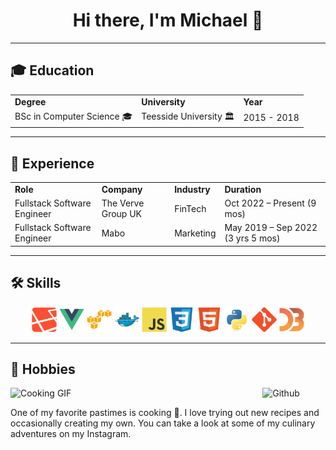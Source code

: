 <p align="center">
  <h1 align="center">Hi there, I'm Michael 👋</h1>
</p>

---

## 🎓 Education 

<table align="center">
  <tr>
    <td><b>Degree</b></td>
    <td><b>University</b></td>
    <td><b>Year</b></td>
  </tr>
  <tr>
    <td>BSc in Computer Science 🎓</td>
    <td>Teesside University 🏛️</td>
    <td>2015 - 2018</td>
  </tr>
</table>

---

## 💼 Experience 

<table align="center">
  <tr>
    <td><b>Role</b></td>
    <td><b>Company</b></td>
    <td><b>Industry</b></td>
    <td><b>Duration</b></td>
  </tr>
  <tr>
    <td>Fullstack Software Engineer</td>
    <td>The Verve Group UK</td>
    <td>FinTech</td>
    <td>Oct 2022 – Present (9 mos)</td>
  </tr>
  <tr>
    <td>Fullstack Software Engineer</td>
    <td>Mabo</td>
    <td>Marketing</td>
    <td>May 2019 – Sep 2022 (3 yrs 5 mos)</td>
  </tr>
</table>

---

## 🛠️ Skills 

<p align="center">
  <code><img height="40" src="https://raw.githubusercontent.com/devicons/devicon/master/icons/laravel/laravel-plain.svg"></code>
  <code><img height="40" src="https://raw.githubusercontent.com/devicons/devicon/master/icons/vuejs/vuejs-original.svg"></code>
  <code><img height="40" src="https://raw.githubusercontent.com/devicons/devicon/master/icons/amazonwebservices/amazonwebservices-original.svg"></code>
  <code><img height="40" src="https://raw.githubusercontent.com/devicons/devicon/master/icons/docker/docker-original.svg"></code>
  <code><img height="40" src="https://raw.githubusercontent.com/devicons/devicon/master/icons/javascript/javascript-original.svg"></code>
  <code><img height="40" src="https://raw.githubusercontent.com/devicons/devicon/master/icons/css3/css3-original.svg"></code>
  <code><img height="40" src="https://raw.githubusercontent.com/devicons/devicon/master/icons/html5/html5-original.svg"></code>
  <code><img height="40" src="https://raw.githubusercontent.com/devicons/devicon/master/icons/python/python-original.svg"></code>
  <code><img height="40" src="https://raw.githubusercontent.com/devicons/devicon/master/icons/git/git-original.svg"></code>
  <code><img height="40" src="https://raw.githubusercontent.com/devicons/devicon/master/icons/d3js/d3js-original.svg"></code>
</p>

---

## 🍳 Hobbies 

<p align="left">
  <img width="20%" align="right" alt="Github" src="https://github.com/michaelbarley/michaelbarley/assets/50404794/26fee7ed-6f51-4b4d-b87f-9942660462ff"/>
</p>

<p align="left">
  <img src="https://github.com/michaelbarley/michaelbarley/assets/cooking-gif.gif" alt="Cooking GIF" width="250">
</p>

One of my favorite pastimes is cooking 🥘. I love trying out new recipes and occasionally creating my own. You can take a look at some of my culinary adventures on my Instagram.
